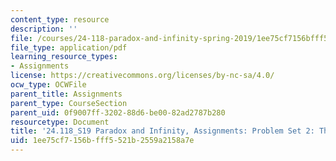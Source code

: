 ```yaml
---
content_type: resource
description: ''
file: /courses/24-118-paradox-and-infinity-spring-2019/1ee75cf7156bfff5521b2559a2158a7e_MIT24_118S19_ProblemSet2.pdf
file_type: application/pdf
learning_resource_types:
- Assignments
license: https://creativecommons.org/licenses/by-nc-sa/4.0/
ocw_type: OCWFile
parent_title: Assignments
parent_type: CourseSection
parent_uid: 0f9007ff-3202-88d6-be00-82ad2787b280
resourcetype: Document
title: '24.118_S19 Paradox and Infinity, Assignments: Problem Set 2: The Higher Infinite'
uid: 1ee75cf7-156b-fff5-521b-2559a2158a7e
---
```

